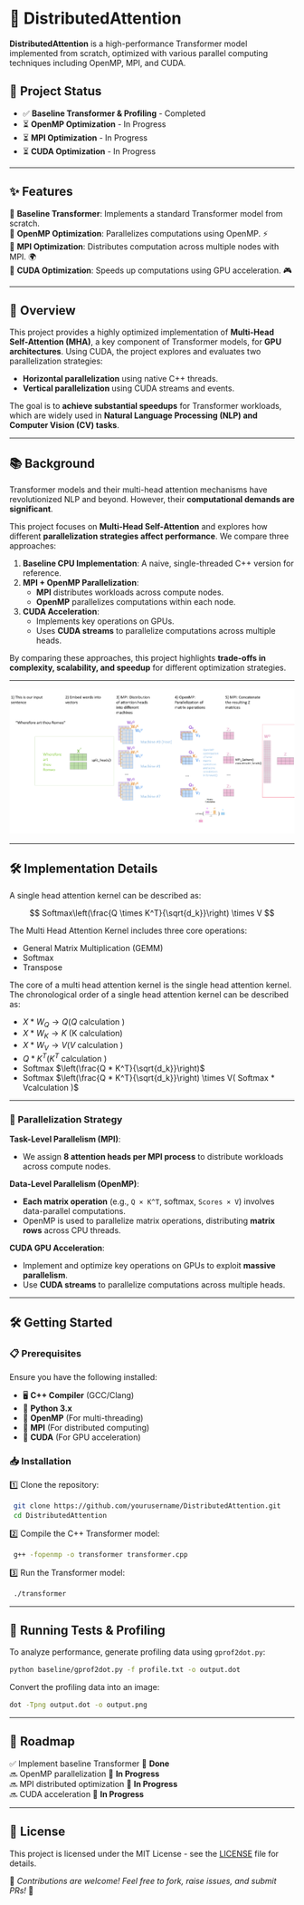 # 🚀 DistributedAttention

**DistributedAttention** is a high-performance Transformer model implemented from scratch, optimized with various parallel computing techniques including OpenMP, MPI, and CUDA.

## 📌 Project Status 
- ✅ **Baseline Transformer & Profiling** - Completed
- ⏳ **OpenMP Optimization** - In Progress
- ⏳ **MPI Optimization** - In Progress
- ⏳ **CUDA Optimization** - In Progress

---
## ✨ Features

🔹 **Baseline Transformer**: Implements a standard Transformer model from scratch.<br>
🔹 **OpenMP Optimization**: Parallelizes computations using OpenMP. ⚡<br>
🔹 **MPI Optimization**: Distributes computation across multiple nodes with MPI. 🌍<br>
🔹 **CUDA Optimization**: Speeds up computations using GPU acceleration. 🎮<br>

---
## 📖 Overview
This project provides a highly optimized implementation of **Multi-Head Self-Attention (MHA)**, a key component of Transformer models, for **GPU architectures**. Using CUDA, the project explores and evaluates two parallelization strategies:
- **Horizontal parallelization** using native C++ threads.
- **Vertical parallelization** using CUDA streams and events.

The goal is to **achieve substantial speedups** for Transformer workloads, which are widely used in **Natural Language Processing (NLP) and Computer Vision (CV) tasks**.

---
## 📚 Background
Transformer models and their multi-head attention mechanisms have revolutionized NLP and beyond. However, their **computational demands are significant**.

This project focuses on **Multi-Head Self-Attention** and explores how different **parallelization strategies affect performance**. We compare three approaches:
1. **Baseline CPU Implementation**: A naive, single-threaded C++ version for reference.
2. **MPI + OpenMP Parallelization**:
   - **MPI** distributes workloads across compute nodes.
   - **OpenMP** parallelizes computations within each node.
3. **CUDA Acceleration**:
   - Implements key operations on GPUs.
   - Uses **CUDA streams** to parallelize computations across multiple heads.

By comparing these approaches, this project highlights **trade-offs in complexity, scalability, and speedup** for different optimization strategies.

---

![Transformer Architecture](images/TransformerArchitecture.png)

---
## 🛠 Implementation Details
A single head attention kernel can be described as:

$$
Softmax\left(\frac{Q \times K^T}{\sqrt{d_k}}\right) \times V
$$

The Multi Head Attention Kernel includes three core operations:

- General Matrix Multiplication (GEMM)
- Softmax
- Transpose

The core of a multi head attention kernel is the single head attention kernel. The chronological order of a single head attention kernel can be described as:

- $X * W_Q \rightarrow Q(Q$ calculation $)$
- $X * W_K \rightarrow K$ (K calculation)
- $X * W_V \rightarrow V(V$ calculation $)$
- $Q * K^T\left(K^T\right.$ calculation $)$
- Softmax $\left(\frac{Q * K^T}{\sqrt{d_k}}\right)$
- Softmax $\left(\frac{Q * K^T}{\sqrt{d_k}}\right) \times V( Softmax * Vcalculation )$

---
### 🚀 Parallelization Strategy
**Task-Level Parallelism (MPI)**:
- We assign **8 attention heads per MPI process** to distribute workloads across compute nodes.

**Data-Level Parallelism (OpenMP)**:
- **Each matrix operation** (e.g., `Q × K^T`, softmax, `Scores × V`) involves data-parallel computations.
- OpenMP is used to parallelize matrix operations, distributing **matrix rows** across CPU threads.

**CUDA GPU Acceleration**:
- Implement and optimize key operations on GPUs to exploit **massive parallelism**.
- Use **CUDA streams** to parallelize computations across multiple heads.

---
## 🛠 Getting Started

### 📋 Prerequisites
Ensure you have the following installed:
- 🖥 **C++ Compiler** (GCC/Clang)
- 🐍 **Python 3.x**
- 🔗 **OpenMP** (For multi-threading)
- 🔗 **MPI** (For distributed computing)
- 🔗 **CUDA** (For GPU acceleration)

### 📥 Installation

1️⃣ Clone the repository:
```sh
 git clone https://github.com/yourusername/DistributedAttention.git
 cd DistributedAttention
```

2️⃣ Compile the C++ Transformer model:
```sh
 g++ -fopenmp -o transformer transformer.cpp
```

3️⃣ Run the Transformer model:
```sh
 ./transformer
```

---
## 🧪 Running Tests & Profiling
To analyze performance, generate profiling data using `gprof2dot.py`:

```sh
python baseline/gprof2dot.py -f profile.txt -o output.dot
```

Convert the profiling data into an image:
```sh
dot -Tpng output.dot -o output.png
```

---
## 📜 Roadmap

✅ Implement baseline Transformer 🔹 **Done**  
🔜 OpenMP parallelization 🔹 **In Progress**  
🔜 MPI distributed optimization 🔹 **In Progress**  
🔜 CUDA acceleration 🔹 **In Progress**  

---
## 📄 License
This project is licensed under the MIT License - see the [LICENSE](LICENSE) file for details.

📌 *Contributions are welcome! Feel free to fork, raise issues, and submit PRs!* 🚀